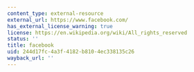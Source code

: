```yaml
---
content_type: external-resource
external_url: https://www.facebook.com/
has_external_license_warning: true
license: https://en.wikipedia.org/wiki/All_rights_reserved
status: ''
title: facebook
uid: 244d17fc-4a3f-4182-b810-4ec338135c26
wayback_url: ''
---
```

